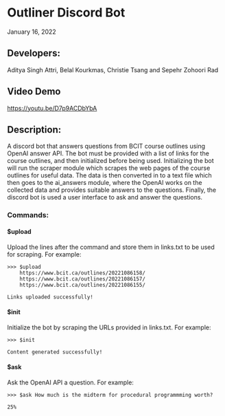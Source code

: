 # Outliner Discord Bot
January 16, 2022

## Developers: 
Aditya Singh Attri, Belal Kourkmas, Christie Tsang and Sepehr Zohoori Rad

## Video Demo
https://youtu.be/D7p9ACDbYbA

## Description:
A discord bot that answers questions from BCIT course outlines using
OpenAI answer API. The bot must be provided with a list of links for 
the course outlines, and then initialized before being used. Initializing 
the bot will run the scraper module which scrapes the web pages of the 
course outlines for useful data. The data is then converted in to a 
text file which then goes to the ai_answers module, where the OpenAI 
works on the collected data and provides suitable answers to the questions.
Finally, the discord bot is used a user interface to ask and answer the questions.


### Commands:  
#### $upload  
Upload the lines after the command and store them in links.txt to be used for scraping.
For example:
```
>>> $upload
    https://www.bcit.ca/outlines/20221086158/
    https://www.bcit.ca/outlines/20221086157/
    https://www.bcit.ca/outlines/20221086155/
  
Links uploaded successfully!
```
#### $init
Initialize the bot by scraping the URLs provided in links.txt. For example:
```
>>> $init

Content generated successfully!
```
#### $ask
Ask the OpenAI API a question. For example:
```
>>> $ask How much is the midterm for procedural programmming worth?

25%
```
